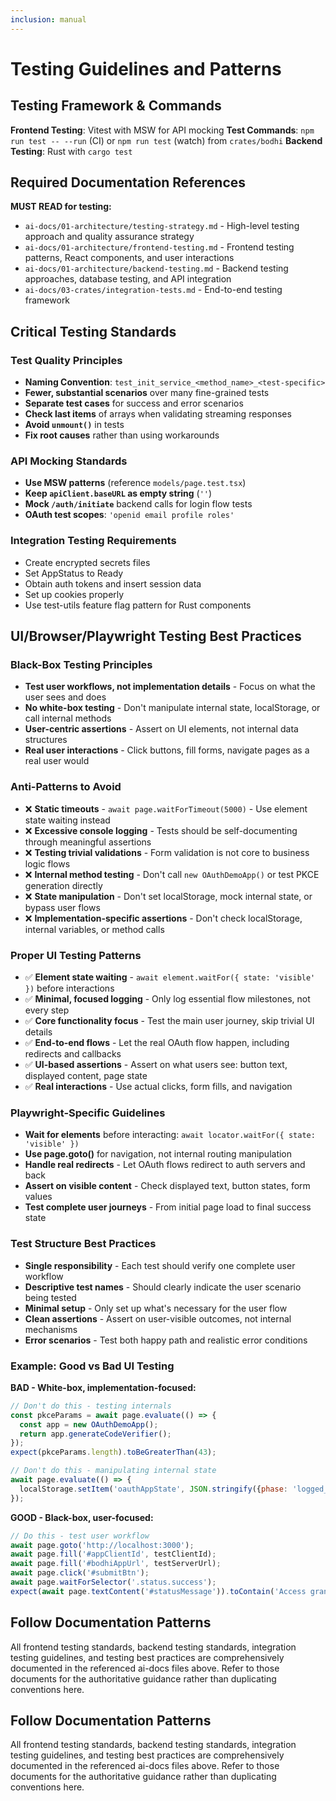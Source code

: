 ```yaml
---
inclusion: manual
---
```

# Testing Guidelines and Patterns

## Testing Framework & Commands

**Frontend Testing**: Vitest with MSW for API mocking
**Test Commands**: `npm run test -- --run` (CI) or `npm run test` (watch) from `crates/bodhi`
**Backend Testing**: Rust with `cargo test`

## Required Documentation References

**MUST READ for testing:**
- `ai-docs/01-architecture/testing-strategy.md` - High-level testing approach and quality assurance strategy
- `ai-docs/01-architecture/frontend-testing.md` - Frontend testing patterns, React components, and user interactions
- `ai-docs/01-architecture/backend-testing.md` - Backend testing approaches, database testing, and API integration
- `ai-docs/03-crates/integration-tests.md` - End-to-end testing framework

## Critical Testing Standards

### Test Quality Principles
- **Naming Convention**: `test_init_service_<method_name>_<test-specific>`
- **Fewer, substantial scenarios** over many fine-grained tests
- **Separate test cases** for success and error scenarios
- **Check last items** of arrays when validating streaming responses
- **Avoid `unmount()`** in tests
- **Fix root causes** rather than using workarounds

### API Mocking Standards
- **Use MSW patterns** (reference `models/page.test.tsx`)
- **Keep `apiClient.baseURL` as empty string** (`''`)
- **Mock `/auth/initiate`** backend calls for login flow tests
- **OAuth test scopes**: `'openid email profile roles'`

### Integration Testing Requirements
- Create encrypted secrets files
- Set AppStatus to Ready
- Obtain auth tokens and insert session data
- Set up cookies properly
- Use test-utils feature flag pattern for Rust components

## UI/Browser/Playwright Testing Best Practices

### Black-Box Testing Principles
- **Test user workflows, not implementation details** - Focus on what the user sees and does
- **No white-box testing** - Don't manipulate internal state, localStorage, or call internal methods
- **User-centric assertions** - Assert on UI elements, not internal data structures
- **Real user interactions** - Click buttons, fill forms, navigate pages as a real user would

### Anti-Patterns to Avoid
- ❌ **Static timeouts** - `await page.waitForTimeout(5000)` - Use element state waiting instead
- ❌ **Excessive console logging** - Tests should be self-documenting through meaningful assertions
- ❌ **Testing trivial validations** - Form validation is not core to business logic flows
- ❌ **Internal method testing** - Don't call `new OAuthDemoApp()` or test PKCE generation directly
- ❌ **State manipulation** - Don't set localStorage, mock internal state, or bypass user flows
- ❌ **Implementation-specific assertions** - Don't check localStorage, internal variables, or method calls

### Proper UI Testing Patterns
- ✅ **Element state waiting** - `await element.waitFor({ state: 'visible' })` before interactions
- ✅ **Minimal, focused logging** - Only log essential flow milestones, not every step
- ✅ **Core functionality focus** - Test the main user journey, skip trivial UI details
- ✅ **End-to-end flows** - Let the real OAuth flow happen, including redirects and callbacks
- ✅ **UI-based assertions** - Assert on what users see: button text, displayed content, page state
- ✅ **Real interactions** - Use actual clicks, form fills, and navigation

### Playwright-Specific Guidelines
- **Wait for elements** before interacting: `await locator.waitFor({ state: 'visible' })`
- **Use page.goto()** for navigation, not internal routing manipulation
- **Handle real redirects** - Let OAuth flows redirect to auth servers and back
- **Assert on visible content** - Check displayed text, button states, form values
- **Test complete user journeys** - From initial page load to final success state

### Test Structure Best Practices
- **Single responsibility** - Each test should verify one complete user workflow
- **Descriptive test names** - Should clearly indicate the user scenario being tested
- **Minimal setup** - Only set up what's necessary for the user flow
- **Clean assertions** - Assert on user-visible outcomes, not internal mechanisms
- **Error scenarios** - Test both happy path and realistic error conditions

### Example: Good vs Bad UI Testing

**BAD - White-box, implementation-focused:**
```javascript
// Don't do this - testing internals
const pkceParams = await page.evaluate(() => {
  const app = new OAuthDemoApp();
  return app.generateCodeVerifier();
});
expect(pkceParams.length).toBeGreaterThan(43);

// Don't do this - manipulating internal state
await page.evaluate(() => {
  localStorage.setItem('oauthAppState', JSON.stringify({phase: 'logged_in'}));
});
```

**GOOD - Black-box, user-focused:**
```javascript
// Do this - test user workflow
await page.goto('http://localhost:3000');
await page.fill('#appClientId', testClientId);
await page.fill('#bodhiAppUrl', testServerUrl);
await page.click('#submitBtn');
await page.waitForSelector('.status.success');
expect(await page.textContent('#statusMessage')).toContain('Access granted');
```

## Follow Documentation Patterns

All frontend testing standards, backend testing standards, integration testing guidelines, and testing best practices are comprehensively documented in the referenced ai-docs files above. Refer to those documents for the authoritative guidance rather than duplicating conventions here.

## Follow Documentation Patterns

All frontend testing standards, backend testing standards, integration testing guidelines, and testing best practices are comprehensively documented in the referenced ai-docs files above. Refer to those documents for the authoritative guidance rather than duplicating conventions here.
